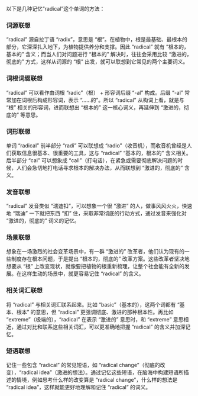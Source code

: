 以下是几种记忆“radical”这个单词的方法：

### 词源联想
“radical” 源自拉丁语 “radix”，意思是 “根”。在植物中，根是最基础、最根本的部分，它深深扎入地下，为植物提供养分和支撑。因此 “radical” 就有 “根本的，基本的” 含义；而当人们对问题进行 “根本的” 解决时，往往会采用比较 “激进的，彻底的” 方式，这样从词源的 “根” 出发，就可以联想到它常见的两个主要词义。

### 词根词缀联想
“radical” 可以看作由词根 “radic”（根） + 形容词后缀 “-al” 构成。后缀 “-al” 常常加在词根后构成形容词，表示 “……的”。所以 “radical” 从构词上看，就是与 “根” 相关的形容词，进而联想出 “根本的” 这一核心词义，再延伸到 “激进的，彻底的” 等意思。

### 词形联想
单词 “radical” 前半部分 “radi” 可以联想成 “radio”（收音机），而收音机曾经是人们获取信息很基本、很重要的工具，这与 “radical” “基本的，根本的” 含义相关。后半部分 “cal” 可以想象成 “call”（打电话），在紧急或需要彻底解决问题的时候，人们会急切地打电话寻求根本的解决办法，从而联想到 “激进的，彻底的” 含义。

### 发音联想
“radical” 发音类似 “瑞迪扣”，可以想象一个很 “激进” 的人，做事风风火火，快速地 “瑞迪” 一下就把东西 “扣” 住，采取非常彻底的行动方式，通过发音来强化对 “激进的，彻底的” 词义的记忆。

### 场景联想
想象在一场激烈的社会变革场景中，有一群 “激进的” 改革者，他们认为现有的一些制度存在根本问题，于是提出 “根本的，彻底的” 改革方案。这些改革者坚决地想要从 “根” 上改变现状，就像要把植物的根重新梳理，让整个社会能有全新的发展。在这样生动的场景中，就更容易记住 “radical” 的含义。

### 相关词汇联想
将 “radical” 与相关词汇联系起来。比如 “basic”（基本的），这两个词都有 “基本、根本” 的意思，但 “radical” 更强调彻底、激进的那种根本性。再比如 “extreme”（极端的），“radical” 在表示 “激进的” 意思时，和 “extreme” 意思相近，通过对比和联系这些相关词汇，可以更准确地把握 “radical” 的含义并加深记忆。

### 短语联想
记住一些包含 “radical” 的常见短语，如 “radical change”（彻底的改变），“radical idea”（激进的想法）。通过记忆这些短语，在脑海中构建短语所描述的情境，例如思考什么样的改变算是 “radical change”，什么样的想法是 “radical idea”，这样就能更好地理解和记住 “radical” 的词义。 